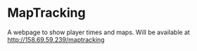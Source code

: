 # MapTracking
A webpage to show player times and maps. Will be available at http://158.69.59.239/maptracking
